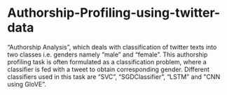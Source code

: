 # Authorship-Profiling-using-twitter-data

“Authorship Analysis”, which deals with classification of twitter texts into two classes i.e. genders namely “male” and “female”. This authorship profiling task is often formulated as a classification problem, where a classifier is fed with a tweet to obtain corresponding gender. Different classifiers used in this task are “SVC”, “SGDClassifier”, “LSTM” and "CNN using GloVE”. 
